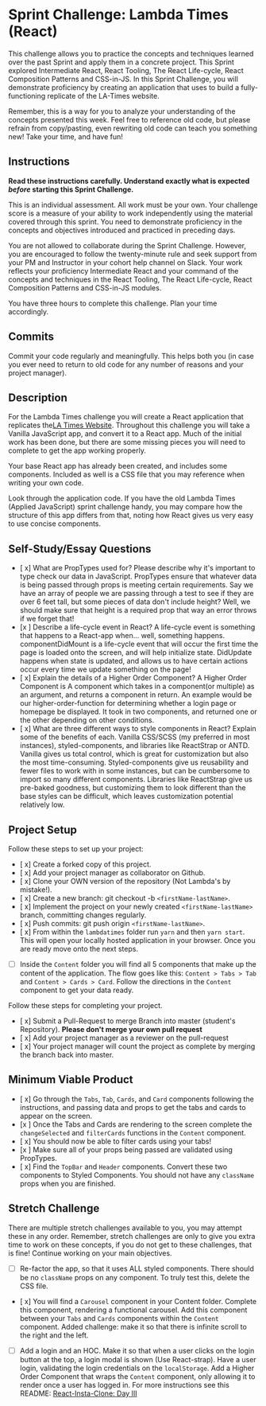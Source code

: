 # Sprint Challenge: Lambda Times (React)

This challenge allows you to practice the concepts and techniques learned over the past Sprint and apply them in a concrete project. This Sprint explored Intermediate React, React Tooling, The React Life-cycle, React Composition Patterns and CSS-in-JS. In this Sprint Challenge, you will demonstrate proficiency by creating an application that uses to build a fully-functioning replicate of the LA-Times website.

Remember, this is a way for you to analyze your understanding of the concepts presented this week. Feel free to reference old code, but please refrain from copy/pasting, even rewriting old code can teach you something new! Take your time, and have fun!

## Instructions

**Read these instructions carefully. Understand exactly what is expected _before_ starting this Sprint Challenge.**

This is an individual assessment. All work must be your own. Your challenge score is a measure of your ability to work independently using the material covered through this sprint. You need to demonstrate proficiency in the concepts and objectives introduced and practiced in preceding days.

You are not allowed to collaborate during the Sprint Challenge. However, you are encouraged to follow the twenty-minute rule and seek support from your PM and Instructor in your cohort help channel on Slack. Your work reflects your proficiency Intermediate React and your command of the concepts and techniques in the React Tooling, The React Life-cycle, React Composition Patterns and CSS-in-JS modules.

You have three hours to complete this challenge. Plan your time accordingly.

## Commits

Commit your code regularly and meaningfully. This helps both you (in case you ever need to return to old code for any number of reasons and your project manager).

## Description

For the Lambda Times challenge you will create a React application that replicates the[LA Times Website](http://www.latimes.com). Throughout this challenge you will take a Vanilla JavaScript app, and convert it to a React app. Much of the initial work has been done, but there are some missing pieces you will need to complete to get the app working properly.

Your base React app has already been created, and includes some components. Included as well is a CSS file that you may reference when writing your own code.

Look through the application code. If you have the old Lambda Times (Applied JavaScript) sprint challenge handy, you may compare how the structure of this app differs from that, noting how React gives us very easy to use concise components.

## Self-Study/Essay Questions

- [ x] What are PropTypes used for? Please describe why it's important to type check our data in JavaScript.
        PropTypes ensure that whatever data is being passed through props is meeting certain requirements. Say we have an array of people we are passing through a test to see if they are over 6 feet tall, but some pieces of data don't include height? Well, we should make sure that height is a required prop that way an error throws if we forget that!
- [x ] Describe a life-cycle event in React?
    A life-cycle event is something that happens to a React-app when... well, something happens. componentDidMount is a life-cycle event that will occur the first time the page is loaded onto the screen, and will help initialize state. DidUpdate happens when state is updated, and allows us to have certain actions occur every time we update something on the page!
- [ x] Explain the details of a Higher Order Component?
    A Higher Order Component is A component which takes in a component(or multiple) as an argument, and returns a component in return. An example would be our higher-order-function for determining whether a login page or homepage be displayed. It took in two components, and returned one or the other depending on other conditions.
- [ x] What are three different ways to style components in React? Explain some of the benefits of each.
    Vanilla CSS/SCSS (my preferred in most instances), styled-components, and libraries like ReactStrap or ANTD. Vanilla gives us total control, which is great for customization but also the most time-consuming. Styled-components give us reusability and fewer files to work with in some instances, but can be cumbersome to import so many different components. Libraries like ReactStrap give us pre-baked goodness, but customizing them to look different than the base styles can be difficult, which leaves customization potential relatively low.

## Project Setup

Follow these steps to set up your project:

- [ x] Create a forked copy of this project.
- [ x] Add your project manager as collaborator on Github.
- [ x] Clone your OWN version of the repository (Not Lambda's by mistake!).
- [ x] Create a new branch: git checkout -b `<firstName-lastName>`.
- [ x] Implement the project on your newly created `<firstName-lastName>` branch, committing changes regularly.
- [ x] Push commits: git push origin `<firstName-lastName>`.
- [ x] From within the `lambdatimes` folder run `yarn` and then `yarn start`. This will open your locally hosted application in your browser. Once you are ready move onto the next steps.
- [ ] Inside the `Content` folder you will find all 5 components that make up the content of the application. The flow goes like this: `Content > Tabs > Tab` and `Content > Cards > Card`. Follow the directions in the `Content` component to get your data ready.

Follow these steps for completing your project.

- [ x] Submit a Pull-Request to merge <firstName-lastName> Branch into master (student's Repository). **Please don't merge your own pull request**
- [ x] Add your project manager as a reviewer on the pull-request
- [ x] Your project manager will count the project as complete by merging the branch back into master.

## Minimum Viable Product

- [ x] Go through the `Tabs`, `Tab`, `Cards`, and `Card` components following the instructions, and passing data and props to get the tabs and cards to appear on the screen.
- [x ] Once the Tabs and Cards are rendering to the screen complete the `changeSelected` and `filterCards` functions in the `Content` component.
- [ x] You should now be able to filter cards using your tabs!
- [x ] Make sure all of your props being passed are validated using PropTypes.
- [ x] Find the `TopBar` and `Header` components. Convert these two components to Styled Components. You should not have any `className` props when you are finished.

## Stretch Challenge

There are multiple stretch challenges available to you, you may attempt these in any order. Remember, stretch challenges are only to give you extra time to work on these concepts, if you do not get to these challenges, that is fine! Continue working on your main objectives.

- [ ] Re-factor the app, so that it uses ALL styled components. There should be no `className` props on any component. To truly test this, delete the CSS file.

- [ x] You will find a `Carousel` component in your Content folder. Complete this component, rendering a functional carousel. Add this component between your `Tabs` and `Cards` components within the `Content` component. Added challenge: make it so that there is infinite scroll to the right and the left.

- [ ] Add a login and an HOC. Make it so that when a user clicks on the login button at the top, a login modal is shown (Use React-strap). Have a user login, validating the login credentials on the `localStorage`. Add a Higher Order Component that wraps the `Content` component, only allowing it to render once a user has logged in. For more instructions see this README: [React-Insta-Clone: Day III](https://github.com/LambdaSchool/React-Insta-Clone/blob/master/DAY_THREE_README.md#tasks-day-iii)
